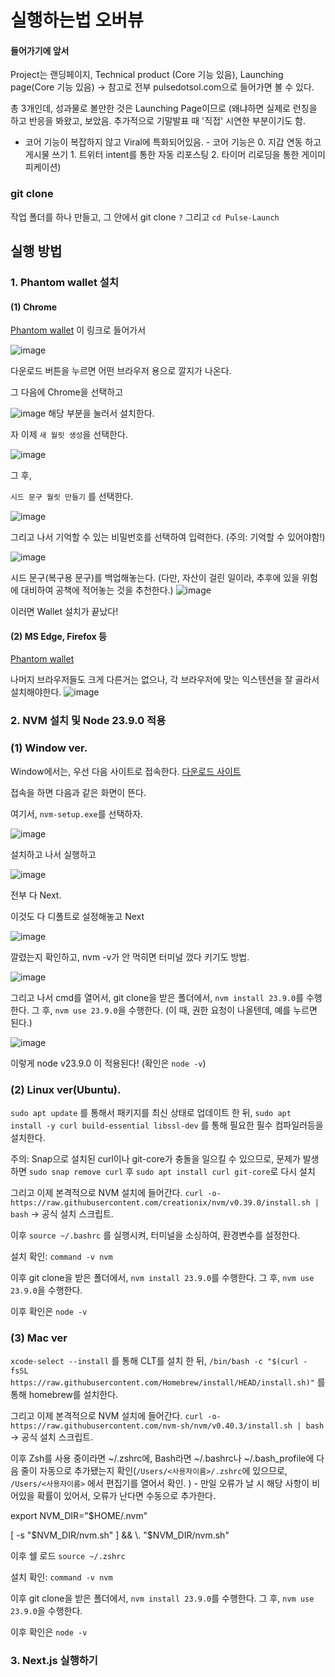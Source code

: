 # 실행하는법 오버뷰 

#### 들어가기에 앞서
Project는 랜딩페이지, Technical product (Core 기능 있음), Launching page(Core 기능 있음)  -> 참고로 전부 pulsedotsol.com으로 들어가면 볼 수 있다. 

총 3개인데, 성과물로 볼만한 것은 Launching Page이므로 (왜냐하면 실제로 런칭을 하고 반응을 봐왔고, 보았음. 추가적으로 기말발표 때 '직접' 시연한 부분이기도 함.  
+ 코어 기능이 복잡하지 않고 Viral에 특화되어있음. - 코어 기능은 0. 지갑 연동 하고 게시물 쓰기 1. 트위터 intent를 통한 자동 리포스팅 2. 타이머 리로딩을 통한 게이미피케이션) 


### git clone
작업 폴더를 하나 만들고, 
그 안에서 git clone `?`
그리고 `cd Pulse-Launch`

## 실행 방법

### 1. Phantom wallet 설치 

#### (1) Chrome
[Phantom wallet](https://phantom.com/) 이 링크로 들어가서 

![image](https://github.com/user-attachments/assets/5a439ef7-a8e5-447c-a6ff-8a51f63e0d84)

다운로드 버튼을 누르면 어떤 브라우저 용으로 깔지가 나온다. 

그 다음에  Chrome을 선택하고 

![image](https://github.com/user-attachments/assets/64be178d-97b6-4dee-9aa5-3300f80033e9)
해당 부분을 눌러서 설치한다. 

자 이제 `새 월릿 생성`을 선택한다. 

![image](https://github.com/user-attachments/assets/29b2ed99-a159-40c5-b7b9-a670a9a4b324)

그 후,

`시드 문구 월릿 만들기` 를 선택한다. 

![image](https://github.com/user-attachments/assets/cf8bc849-b6f2-4974-8fdd-373ad02511bb)

그리고 나서 기억할 수 있는 비밀번호를 선택하여 입력한다. (주의: 기억할 수 있어야함!)

![image](https://github.com/user-attachments/assets/bc4c5d63-cc96-4857-811f-c84f8332b3c6)

시드 문구(복구용 문구)를 백업해놓는다. (다만, 자산이 걸린 일이라, 추후에 있을 위험에 대비하여 공책에 적어놓는 것을 추천한다.) 
![image](https://github.com/user-attachments/assets/a20bf42e-3c47-4327-afe5-eb5ef7552aa2)

이러면 Wallet 설치가 끝났다! 

#### (2) MS Edge, Firefox 등 
[Phantom wallet](https://phantom.com/) 

나머지 브라우저들도 크게 다른거는 없으나, 각 브라우저에 맞는 익스텐션을 잘 골라서 설치해야한다.
![image](https://github.com/user-attachments/assets/42306fb8-4804-4c66-ac42-c59989ac08e7)


### 2. NVM 설치 및 Node 23.9.0 적용 

### (1) Window ver.

Window에서는, 우선 다음 사이트로 접속한다. 
[다운로드 사이트](https://github.com/coreybutler/nvm-windows/releases)

접속을 하면 다음과 같은 화면이 뜬다. 

여기서, `nvm-setup.exe`를 선택하자. 

![image](https://github.com/user-attachments/assets/f91a4115-5c69-42b1-acfc-8cf303ea2ad0)

설치하고 나서 실행하고 

![image](https://github.com/user-attachments/assets/8c954589-e913-49aa-a3c5-bc61ffba3326)

전부 다 Next. 

이것도 다 디폴트로 설정해놓고 Next

![image](https://github.com/user-attachments/assets/4e2334b2-10bb-4063-acd8-f53b8fb2441b)

깔렸는지 확인하고, nvm -v가 안 먹히면 터미널 껐다 키기도 방법.

![image](https://github.com/user-attachments/assets/4e9f5a9c-2e8c-4d28-885e-cf62b091823c)

그리고 나서 cmd를 열어서, git clone을 받은 폴더에서, 
`nvm install 23.9.0`를 수행한다. 
그 후, 
`nvm use 23.9.0`을 수행한다. (이 때, 권한 요청이 나올텐데, 예를 누르면 된다.) 

![image](https://github.com/user-attachments/assets/511a0413-0fc6-43cc-9042-703ed2e86f2e)

이렇게 node v23.9.0 이 적용된다! (확인은 `node -v`)


### (2) Linux ver(Ubuntu).

`sudo apt update` 를 통해서 패키지를 최신 상태로 업데이트 한 뒤, 
`sudo apt install -y curl build-essential libssl-dev` 를 통해 필요한 필수 컴파일러등을 설치한다. 

주의: Snap으로 설치된 curl이나 git-core가 충돌을 일으킬 수 있으므로, 문제가 발생하면 `sudo snap remove curl` 후 `sudo apt install curl git-core`로 다시 설치

그리고 이제 본격적으로 NVM 설치에 들어간다. 
`curl -o- https://raw.githubusercontent.com/creationix/nvm/v0.39.0/install.sh | bash` -> 공식 설치 스크립트. 

이후
`source ~/.bashrc` 를 실행시켜, 터미널을 소싱하여, 환경변수를 설정한다.

설치 확인: `command -v nvm`

이후  git clone을 받은 폴더에서, 
`nvm install 23.9.0`를 수행한다. 
그 후, 
`nvm use 23.9.0`을 수행한다.

이후 확인은 `node -v`


### (3) Mac ver

`xcode-select --install` 를 통해 CLT를 설치 한 뒤, 
`/bin/bash -c "$(curl -fsSL https://raw.githubusercontent.com/Homebrew/install/HEAD/install.sh)"` 를 통해 homebrew를 설치한다. 

그리고 이제 본격적으로 NVM 설치에 들어간다. 
`curl -o- https://raw.githubusercontent.com/nvm-sh/nvm/v0.40.3/install.sh | bash` -> 공식 설치 스크립트. 

이후
Zsh를 사용 중이라면 ~/.zshrc에, Bash라면 ~/.bashrc나 ~/.bash_profile에 다음 줄이 자동으로 추가됐는지 확인(`/Users/<사용자이름>/.zshrc`에 있으므로, `/Users/<사용자이름>` 에서 편집기를 열어서 확인. ) - 만일 오류가 날 시 해당 사항이 비어있을 확률이 있어서, 오류가 난다면 수동으로 추가한다.

export NVM_DIR="$HOME/.nvm"

[ -s "$NVM_DIR/nvm.sh" ] && \. "$NVM_DIR/nvm.sh"
 
이후 쉘 로드 
`source ~/.zshrc`


설치 확인: `command -v nvm`

이후  git clone을 받은 폴더에서, 
`nvm install 23.9.0`를 수행한다. 
그 후, 
`nvm use 23.9.0`을 수행한다.

이후 확인은 `node -v`


### 3. Next.js 실행하기 
